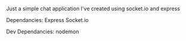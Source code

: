 Just a simple chat application I've created using socket.io and express

Dependancies:
Express
Socket.io

Dev Dependancies:
nodemon